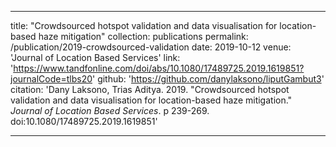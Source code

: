 ---

title: "Crowdsourced hotspot validation and data visualisation for location-based haze mitigation"
collection: publications
permalink: /publication/2019-crowdsourced-validation
date: 2019-10-12
venue: 'Journal of Location Based Services'
link: 'https://www.tandfonline.com/doi/abs/10.1080/17489725.2019.1619851?journalCode=tlbs20'
github: 'https://github.com/danylaksono/liputGambut3'
citation: 'Dany Laksono, Trias Aditya. 2019. &quot;Crowdsourced hotspot validation and data visualisation for location-based haze mitigation.&quot; <i>Journal of Location Based Services</i>. p 239-269. doi:10.1080/17489725.2019.1619851'

---